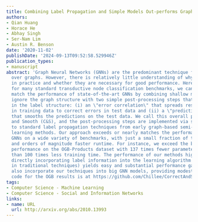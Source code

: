 ```yaml
---
title: Combining Label Propagation and Simple Models Out-performs Graph Neural Networks
authors:
- Qian Huang
- Horace He
- Abhay Singh
- Ser-Nam Lim
- Austin R. Benson
date: '2020-11-02'
publishDate: '2024-09-13T09:52:58.529946Z'
publication_types:
- manuscript
abstract: 'Graph Neural Networks (GNNs) are the predominant technique for learning
  over graphs. However, there is relatively little understanding of why GNNs are successful
  in practice and whether they are necessary for good performance. Here, we show that
  for many standard transductive node classification benchmarks, we can exceed or
  match the performance of state-of-the-art GNNs by combining shallow models that
  ignore the graph structure with two simple post-processing steps that exploit correlation
  in the label structure: (i) an \"error correlation\" that spreads residual errors
  in training data to correct errors in test data and (ii) a \"prediction correlation\"
  that smooths the predictions on the test data. We call this overall procedure Correct
  and Smooth (C&S), and the post-processing steps are implemented via simple modifications
  to standard label propagation techniques from early graph-based semi-supervised
  learning methods. Our approach exceeds or nearly matches the performance of state-of-the-art
  GNNs on a wide variety of benchmarks, with just a small fraction of the parameters
  and orders of magnitude faster runtime. For instance, we exceed the best known GNN
  performance on the OGB-Products dataset with 137 times fewer parameters and greater
  than 100 times less training time. The performance of our methods highlights how
  directly incorporating label information into the learning algorithm (as was done
  in traditional techniques) yields easy and substantial performance gains. We can
  also incorporate our techniques into big GNN models, providing modest gains. Our
  code for the OGB results is at https://github.com/Chillee/CorrectAndSmooth.'
tags:
- Computer Science - Machine Learning
- Computer Science - Social and Information Networks
links:
- name: URL
  url: http://arxiv.org/abs/2010.13993
---
```


